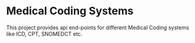 # Medical Coding Systems
This project provides api end-points for different Medical Coding systems like ICD, CPT, SNOMEDCT etc.
